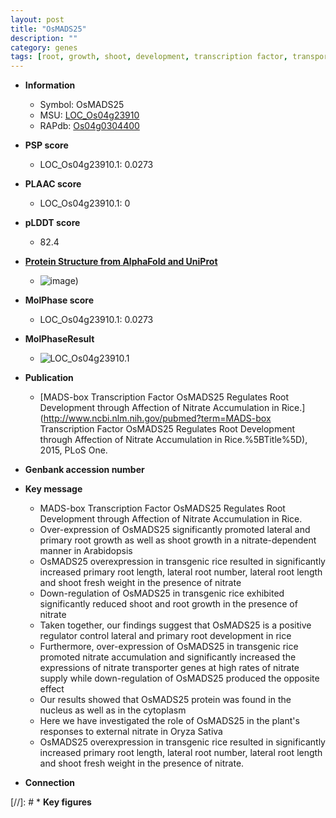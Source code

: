 ```yaml
---
layout: post
title: "OsMADS25"
description: ""
category: genes
tags: [root, growth, shoot, development, transcription factor, transporter, lateral root, primary root, root development, cytoplasm, nitrate, nucleus, nitrate transporter, root length, root number, lateral root number, lateral root length]
---
```


* **Information**  
    + Symbol: OsMADS25  
    + MSU: [LOC_Os04g23910](http://rice.plantbiology.msu.edu/cgi-bin/ORF_infopage.cgi?orf=LOC_Os04g23910)  
    + RAPdb: [Os04g0304400](http://rapdb.dna.affrc.go.jp/viewer/gbrowse_details/irgsp1?name=Os04g0304400)  

* **PSP score**  
    + LOC_Os04g23910.1: 0.0273 

* **PLAAC score**  
    + LOC_Os04g23910.1: 0 

* **pLDDT score**
    + 82.4

* **[Protein Structure from AlphaFold and UniProt](https://www.uniprot.org/uniprotkb/Q84NC5/entry#structure)**
    + ![image](https://ricepsp.github.io/images/Q8/AF-Q84NC5-F1.png))

* **MolPhase score**
    + LOC_Os04g23910.1: 0.0273

* **MolPhaseResult**
    + ![LOC_Os04g23910.1](https://ricepsp.github.io/pictures/LOC_Os04g/LOC_Os04g23910.1.png)

* **Publication**  
    + [MADS-box Transcription Factor OsMADS25 Regulates Root Development through Affection of Nitrate Accumulation in Rice.](http://www.ncbi.nlm.nih.gov/pubmed?term=MADS-box Transcription Factor OsMADS25 Regulates Root Development through Affection of Nitrate Accumulation in Rice.%5BTitle%5D), 2015, PLoS One.

* **Genbank accession number**  

* **Key message**  
    + MADS-box Transcription Factor OsMADS25 Regulates Root Development through Affection of Nitrate Accumulation in Rice.
    + Over-expression of OsMADS25 significantly promoted lateral and primary root growth as well as shoot growth in a nitrate-dependent manner in Arabidopsis
    + OsMADS25 overexpression in transgenic rice resulted in significantly increased primary root length, lateral root number, lateral root length and shoot fresh weight in the presence of nitrate
    + Down-regulation of OsMADS25 in transgenic rice exhibited significantly reduced shoot and root growth in the presence of nitrate
    + Taken together, our findings suggest that OsMADS25 is a positive regulator control lateral and primary root development in rice
    + Furthermore, over-expression of OsMADS25 in transgenic rice promoted nitrate accumulation and significantly increased the expressions of nitrate transporter genes at high rates of nitrate supply while down-regulation of OsMADS25 produced the opposite effect
    + Our results showed that OsMADS25 protein was found in the nucleus as well as in the cytoplasm
    + Here we have investigated the role of OsMADS25 in the plant's responses to external nitrate in Oryza Sativa
    + OsMADS25 overexpression in transgenic rice resulted in significantly increased primary root length, lateral root number, lateral root length and shoot fresh weight in the presence of nitrate.

* **Connection**  

[//]: # * **Key figures**  


